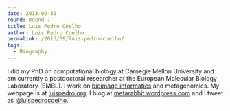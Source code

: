```yaml
---
date: 2013-09-30
round: Round 7
title: Luis Pedro Coelho
author: Luis Pedro Coelho
permalink: /2013/09/luis-pedro-coelho/
tags:
  - Biography
---
```

I did my PhD on computational biology at Carnegie Mellon University and am currently a postdoctoral researcher at the European Molecular Biology Laboratory (EMBL). I work on [bioimage informatics][1] and metagenomics. My webpage is at [luispedro.org][2], I blog at [metarabbit.wordpress.com][3] and I tweet as [@luispedrocoelho][4].

 [1]: http://en.wikipedia.org/wiki/Bioimage_informatics
 [2]: http://luispedro.org
 [3]: http://metarabbit.wordpres.com
 [4]: http://www.twitter.com/luispedrocoelho
